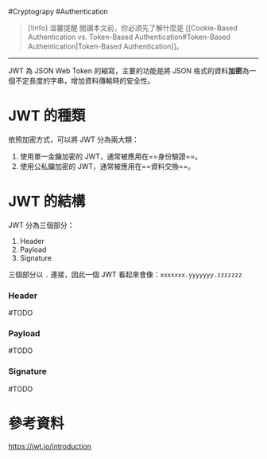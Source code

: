 #Cryptograpy #Authentication

>[!Info] 溫馨提醒
>閱讀本文前，你必須先了解什麼是 [[Cookie-Based Authentication vs. Token-Based Authentication#Token-Based Authentication|Token-Based Authentication]]。

---

JWT 為 JSON Web Token 的縮寫，主要的功能是將 JSON 格式的資料**加密**為一個不定長度的字串，增加資料傳輸時的安全性。

# JWT 的種類

依照加密方式，可以將 JWT 分為兩大類：

1. 使用單一金鑰加密的 JWT，通常被應用在==身份驗證==。
2. 使用公私鑰加密的 JWT，通常被應用在==資料交換==。

# JWT 的結構

JWT 分為三個部分：

1. Header
2. Payload
3. Signature

三個部分以 `.` 連接，因此一個 JWT 看起來會像：`xxxxxxx.yyyyyyy.zzzzzzz`

### Header

#TODO

### Payload

#TODO

### Signature

#TODO

# 參考資料

<https://jwt.io/introduction>
